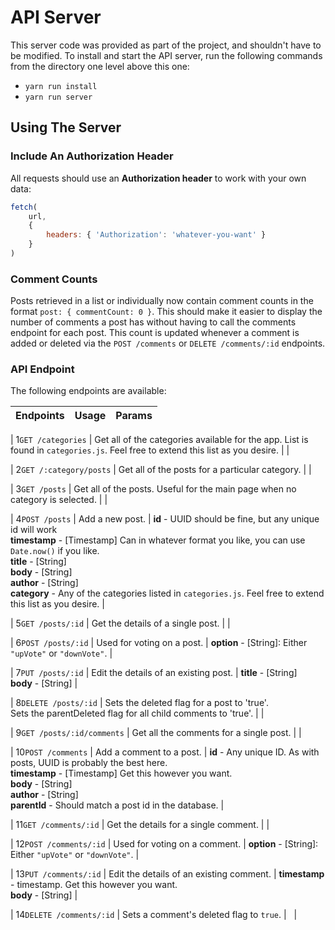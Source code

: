 # API Server

This server code was provided as part of the project, and shouldn't have
to be modified.
To install and start the API server, run the following
commands from the directory one level above this one:

* `yarn run install`
* `yarn run server`

## Using The Server

### Include An Authorization Header

All requests should use an **Authorization header** to work with your own data:

```js
fetch(
    url,
    {
        headers: { 'Authorization': 'whatever-you-want' }
    }
)
```

### Comment Counts
Posts retrieved in a list or individually now contain comment counts in the format `post: { commentCount: 0 }`.  This should make it easier to display the number of comments a post has without having to call the comments endpoint for each post.   This count is updated whenever a comment is added or deleted via the `POST /comments` or `DELETE /comments/:id` endpoints.

### API Endpoint

The following endpoints are available:

| Endpoints       | Usage          | Params         |
|-----------------|----------------|----------------|

| 1`GET /categories` | Get all of the categories available for the app. List is found in `categories.js`. Feel free to extend this list as you desire. |  |

| 2`GET /:category/posts` | Get all of the posts for a particular category. |  |

| 3`GET /posts` | Get all of the posts. Useful for the main page when no category is selected. |  |

| 4`POST /posts` | Add a new post. | **id** - UUID should be fine, but any unique id will work <br> **timestamp** - [Timestamp] Can in whatever format you like, you can use `Date.now()` if you like. <br> **title** - [String] <br> **body** - [String] <br> **author** - [String] <br> **category** -  Any of the categories listed in `categories.js`. Feel free to extend this list as you desire. |

| 5`GET /posts/:id` | Get the details of a single post. | |

| 6`POST /posts/:id` | Used for voting on a post. | **option** - [String]: Either `"upVote"` or `"downVote"`. |

| 7`PUT /posts/:id` | Edit the details of an existing post. | **title** - [String] <br> **body** - [String] |

| 8`DELETE /posts/:id` | Sets the deleted flag for a post to 'true'. <br> Sets the parentDeleted flag for all child comments to 'true'. | |

| 9`GET /posts/:id/comments` | Get all the comments for a single post. | |

| 10`POST /comments` | Add a comment to a post. | **id** - Any unique ID. As with posts, UUID is probably the best here. <br> **timestamp** - [Timestamp] Get this however you want. <br> **body** - [String] <br> **author** - [String] <br> **parentId** - Should match a post id in the database. |

| 11`GET /comments/:id` | Get the details for a single comment. | |

| 12`POST /comments/:id` | Used for voting on a comment. | **option** - [String]: Either `"upVote"` or `"downVote"`.  |

| 13`PUT /comments/:id` | Edit the details of an existing comment. | **timestamp** - timestamp. Get this however you want. <br> **body** - [String] |

| 14`DELETE /comments/:id` | Sets a comment's deleted flag to `true`. | &nbsp; |
